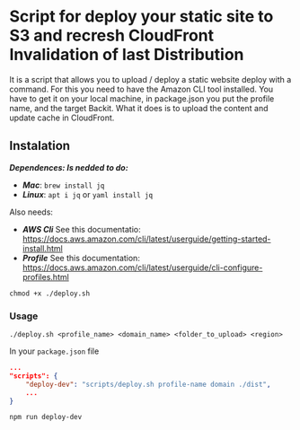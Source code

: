 # Script for deploy your static site to S3 and recresh CloudFront Invalidation of last Distribution

It is a script that allows you to upload / deploy a static website deploy with a command. For this you need to have the Amazon CLI tool installed. You have to get it on your local machine, in package.json you put the profile name, and the target Backit. What it does is to upload the content and update cache in CloudFront.

## Instalation

***Dependences: Is nedded to do:***
* ***Mac***: `brew install jq`
* ***Linux***: `apt i jq` or `yaml install jq`

Also needs:
* ***AWS Cli*** See this documentatio: https://docs.aws.amazon.com/cli/latest/userguide/getting-started-install.html
* ***Profile*** See this documentation: https://docs.aws.amazon.com/cli/latest/userguide/cli-configure-profiles.html

```shell
chmod +x ./deploy.sh
```

### Usage

```shell
./deploy.sh <profile_name> <domain_name> <folder_to_upload> <region>
```

In your `package.json` file

```json
...
"scripts": {
    "deploy-dev": "scripts/deploy.sh profile-name domain ./dist",
    ...
}
```

```shell
npm run deploy-dev
```